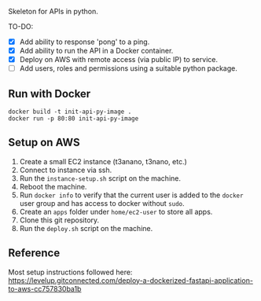 Skeleton for APIs in python.

TO-DO:
- [x] Add ability to response 'pong' to a ping.
- [x] Add ability to run the API in a Docker container.
- [x] Deploy on AWS with remote access (via public IP) to service.
- [ ] Add users, roles and permissions using a suitable python package.

## Run with Docker
```
docker build -t init-api-py-image .
docker run -p 80:80 init-api-py-image
```

## Setup on AWS
1. Create a small EC2 instance (t3anano, t3nano, etc.)
1. Connect to instance via ssh.
1. Run the `instance-setup.sh` script on the machine.
1. Reboot the machine.
1. Run `docker info` to verify that the current user is added to the `docker` user group and has access to docker without `sudo`.
1. Create an `apps` folder under `home/ec2-user` to store all apps.
1. Clone this git repository.
1. Run the `deploy.sh` script on the machine.

## Reference
Most setup instructions followed here: https://levelup.gitconnected.com/deploy-a-dockerized-fastapi-application-to-aws-cc757830ba1b